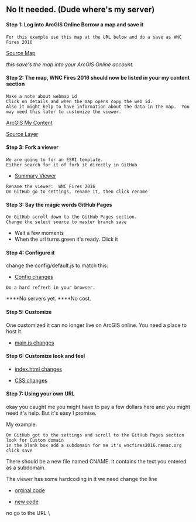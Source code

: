 
## No It needed. (Dude where's my server)

#### Step 1: Log into ArcGIS Online Borrow a map and save it
```
For this example use this map at the URL below and do a save as WNC Fires 2016
```
[Source Map](http://www.arcgis.com/home/webmap/viewer.html?webmap=7a1f7ebd8d7f429b94335e8890561c4d)

_this save's the map into your ArcGIS Online account._


#### Step 2: The map, WNC Fires 2016 should now be listed in your my content section
```
Make a note about webmap id
Click on details and when the map opens copy the web id.
Also it might help to have information about the data in the map.  You may need this later to customize the viewer.
```

[ArcGIS My Content](http://www.arcgis.com/home/content.html)

[Source Layer](http://services1.arcgis.com/PwLrOgCfU0cYShcG/arcgis/rest/services/wnc_fires_2016/FeatureServer/1)

#### Step 3: Fork a viewer
```
We are going to for an ESRI template.  
Either search for it of fork it directly in GitHub
```
- [Summary Viewer](https://github.com/Esri/summary-viewer-template)


```
Rename the viewer:  WNC Fires 2016 
On GitHub go to settings, rename it, then click rename
```

#### Step 3: Say the magic words GitHub Pages

```
On GitHub scroll down to the GitHub Pages section.
Change the select source to master branch save
```

- Wait a few moments
- When the url turns green it's ready.  Click it

#### Step 4: Configure it

change the config/default.js to match this:
- [Config changes](https://gist.github.com/daveism/64c30b371a055f18bd20c52557d51d3a)

```
Do a hard refrerh in your browser.
```

****No servers yet.
****No cost.

#### Step 5: Customize
One customized it can no longer live on ArcGIS online. You need a place to host it.

- [main.js changes](https://gist.github.com/daveism/41a800fa6b7a1813ea621148dfa453d5)

#### Step 6: Customize look and feel

- [index.html changes](https://gist.github.com/daveism/9d02902697ffc62f4ccc4f67b7ce011e)

- [CSS changes](https://gist.github.com/daveism/aa4af8c979021671d9ec6ab37d729a60)

#### Step 7: Using your own URL

okay you caught me you might have to pay a few dollars here and you might need it's help. But it's easy I promise.


My example.

```
On GitHub got to the settings and scroll to the GitHub Pages section
look for Custom domain
in the blank box add a subdomain for me it's wncfires2016.nemac.org
click save
```

There should be a new file named CNAME.  It contains the text you entered as a subdomain.

The viewer has some hardcoding in it we need change the line 

- [orginal code](https://gist.github.com/daveism/9d02902697ffc62f4ccc4f67b7ce011e#file-ncgis-2017-index-no-dns-html-L95)

- [new code](https://gist.github.com/daveism/2222a46bcd36db23b24bca85066bd155#file-ncgis-2017-index-with-dns-html-L96)

no go to the URL \